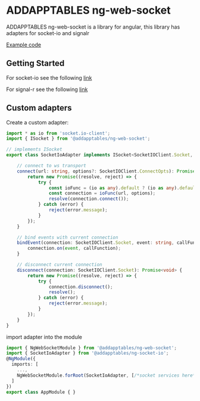 # ADDAPPTABLES ng-web-socket

ADDAPPTABLES ng-web-socket is a library for angular,
this library has adapters for socket-io and signalr

[Example code](https://stackblitz.com/edit/angular-notifier)

## Getting Started
For socket-io see the following [link]()

For signal-r see the following [link]()

## Custom adapters

Create a custom adapter:

```typescript
import * as io from 'socket.io-client';
import { ISocket } from '@addapptables/ng-web-socket';

// implements ISocket
export class SocketIoAdapter implements ISocket<SocketIOClient.Socket, SocketIOClient.ConnectOpts> {

    // connect to ws transport
    connect(url: string, options?: SocketIOClient.ConnectOpts): Promise<SocketIOClient.Socket> {
        return new Promise((resolve, reject) => {
            try {
                const ioFunc = (io as any).default ? (io as any).default : io;
                const connection = ioFunc(url, options);
                resolve(connection.connect());
            } catch (error) {
                reject(error.message);
            }
        });
    }

    // bind events with current connection
    bindEvent(connection: SocketIOClient.Socket, event: string, callFunction: (...args: any[]) => void) {
        connection.on(event, callFunction);
    }

    // disconnect current connection
    disconnect(connection: SocketIOClient.Socket): Promise<void> {
        return new Promise((resolve, reject) => {
            try {
                connection.disconnect();
                resolve();
            } catch (error) {
                reject(error.message);
            }
        });
    }
}
```

import adapter into the module

```typescript
import { NgWebSocketModule } from '@addapptables/ng-web-socket';
import { SocketIoAdapter } from '@addapptables/ng-socket-io';
@NgModule({
  imports: [
    ...,
    NgWebSocketModule.forRoot(SocketIoAdapter, [/*socket services here*/])
  ]
})
export class AppModule { }
```